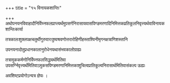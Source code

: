 +++
title = "१५ विनायकशान्तिः"

+++
अथोपनयनविवाहादौनिर्विघ्नफलप्राप्त्यर्थंमुपसर्गनिरासायवासपिण्डमरणादिनिमित्तकप्रतिकूलनिवृत्त्यर्थवाविनायकशान्तिःकार्या

तत्रकालःशुक्लपक्षचतुर्थीगुरुवारःपुष्यश्रवणोत्तरारोहिणीहस्ताश्विनीमृगनक्षत्राणिशस्तानि

उपनयनादोतुप्रधानकालानुरोधेनयथासंभवकालोग्राह्यः

तत्रामुककर्मणोनिर्विघ्नफलसिद्ध्यर्थमितिवा उपसर्ग्निवृत्त्यर्थंमितिवाऽमुकसपिण्डमरणानिमित्तकाशुचित्वप्रातिकूल्यनिरासार्थमितिवासंकल्प ऊह्यः

अवशिष्टप्रयोगोऽन्यत्र ज्ञेयः ।
